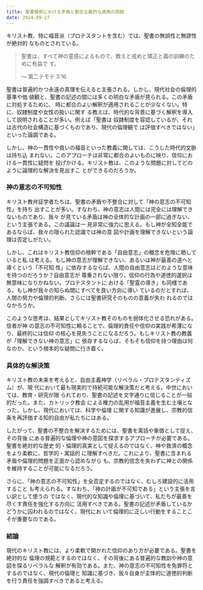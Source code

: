 ```yaml
---
title: 聖書解釈における矛盾と都合主義的な適用の問題
date: 2024-09-27
---
```


キリスト教、特に福音派（プロテスタントを含む）では、聖書の無誤性と無謬性が絶対的
なものとされている。

> 聖書は、すべて神の霊感によるもので、教えと戒めと矯正と義の訓練のために有益で
> す。
>
> — 第二テモテ 3:16

聖書は普遍的かつ永遠の真理を伝えると主張される。しかし、現代社会の倫理的基準や価
値観と、聖書の記述の間には多くの明白な矛盾が見られる。この矛盾に対処するために、
時に都合のよい解釈が適用されることが少なくない。特に、奴隷制度や女性の扱いに関す
る教えは、時代的な背景に基づく解釈を導入して説明されることが多い。例えば「聖書は
奴隷制度を容認しているが、それは古代の社会構造に基づくものであり、現代の倫理観で
は評価すべきではない」といった論調である。

しかし、神の一貫性や救いの福音といった教義に関しては、こうした時代的文脈は持ち込
まれない。このアプローチは非常に都合のよいものに映り、信仰における一貫性に疑問を
投げかける。キリスト教は、このような問題に対してどのように論理的な解決を見出すこ
とができるのだろうか。

### 神の意志の不可知性

キリスト教弁証学者たちは、聖書の矛盾や不整合に対して「神の意志の不可知性」を持ち
出すことが多い。すなわち、神の意志は人間には完全には理解できないものであり、我々
が見ている矛盾は神の全体的な計画の一部に過ぎない、という主張である。この議論は一
見非常に強力に思える。もし神が全知全能であるならば、我々の限られた認識では神の意
図や計画を理解できないという論理は否定しがたい。

しかし、これはキリスト教信仰の根幹である「自由意志」の概念を危険に晒していると私
は考える。もし神の意志が理解できない、あるいは神が最善の道へと導くという「不可知
性」に依存するならば、人間の自由意志はどのような意味を持つのだろうか？自由意志が
尊重されない限り、信仰の行為や道徳的選択は無意味になりかねない。プロテスタントに
おける「聖霊の導き」も同様である。もし神が我々の知らぬ間にすべてを良い方向に導い
ているのだとすれば、人間の努力や倫理的判断、さらには聖書研究そのものの意義が失わ
れるのではなかろうか。

このような思考は、結果としてキリスト教そのものを弱体化させる恐れがある。信者が神
の意志の不可知性に頼ることで、倫理的責任や信仰の実践が希薄になり、最終的には信仰
の核心を見失うことになるだろう。もしキリスト教の教義が「理解できない神の意志」に
依存するならば、そもそも信仰を持つ理由は何なのか、という根本的な疑問に行き着く。

### 具体的な解決策

キリスト教の未来を考えると、自由主義神学（リベラル・プロテスタンティズム）が、現
代において最も現実的で持続可能な解決策だと考える。中世においては、教育・研究が限
られており、聖書の記述を文字通りに信じることが一般的だった。また、カトリック教会
による権力の乱用が福音主義を生む土壌となった。しかし、現代においては、科学や倫理
に関する知識が進展し、宗教的信条を再評価する知的自由が私たちにはある。

したがって、聖書の不整合を解決するためには、聖書を寓話や象徴として捉え、その背後
にある普遍的な倫理や神の意図を探求するアプローチが必要である。聖書を絶対的な歴史
的・倫理的真実として捉えるのではなく、神や救済の概念をより柔軟に、哲学的・寓話的
に理解すべきだ。これにより、聖書に含まれる矛盾や倫理的問題を正面から認めながら
も、宗教的信念を失わずに神との関係を維持することが可能になるだろう。

さらに、「神の意志の不可知性」を全否定するのではなく、むしろ建設的に活用すること
も考えられる。すなわち、「神の計画が不可知である」という主張を言い訳として使うの
ではなく、現代的な知識や倫理に基づいて、私たちが最善を尽くす責任を強化する方向に
活用すべきである。聖書の記述が矛盾しているかどうかに囚われるのではなく、現代にお
いて倫理的に正しい行動をすることこそが重要なのである。

### 結論

現代のキリスト教には、より柔軟で開かれた信仰のあり方が必要である。聖書を絶対的な
倫理の規範とするのではなく、その背後にある普遍的な教訓や神の意図を探るリベラルな
解釈が有効である。また、神の意志の不可知性を免罪符とするのではなく、現代の倫理と
知識に基づき、我々自身が主体的に道徳的判断を行う責任を強調すべきであると考える。
